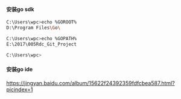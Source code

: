 #### 安装go sdk

```bash
C:\Users\wpc>echo %GOROOT%
D:\Program Files\Go\

C:\Users\wpc>echo %GOPATH%
E:\2017\005Rdc_Git_Project

C:\Users\wpc>
```



#### 安装go ide



https://jingyan.baidu.com/album/15622f24392359fdfcbea587.html?picindex=1



